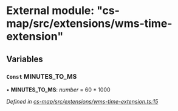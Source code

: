 # External module: "cs-map/src/extensions/wms-time-extension"

## Variables

### `Const` MINUTES_TO_MS

• **MINUTES_TO_MS**: *number* =  60 * 1000

*Defined in [cs-map/src/extensions/wms-time-extension.ts:15](https://github.com/TNOCS/csnext/blob/40018c3a/packages/cs-map/src/extensions/wms-time-extension.ts#L15)*
